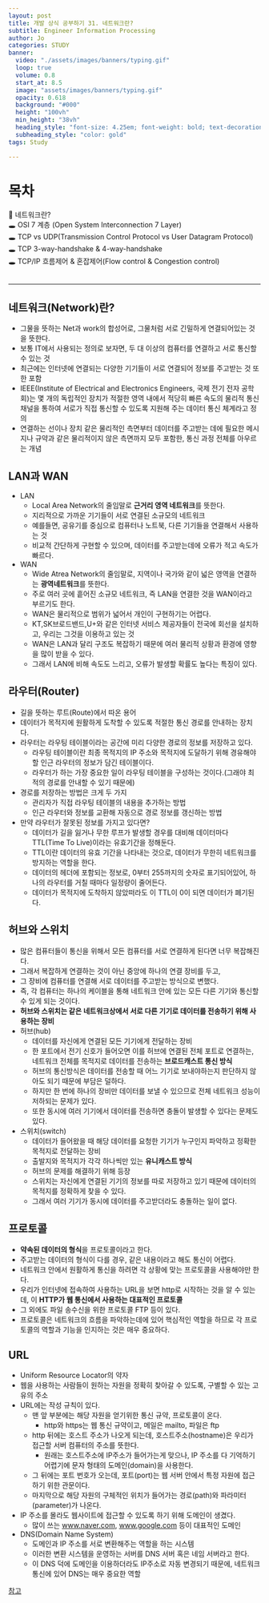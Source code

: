 ```yaml
---
layout: post
title: 개발 상식 공부하기 31. 네트워크란?
subtitle: Engineer Information Processing
author: Jo
categories: STUDY
banner:
  video: "./assets/images/banners/typing.gif"
  loop: true
  volume: 0.8
  start_at: 8.5
  image: "assets/images/banners/typing.gif"
  opacity: 0.618
  background: "#000"
  height: "100vh"
  min_height: "38vh"
  heading_style: "font-size: 4.25em; font-weight: bold; text-decoration: underline"
  subheading_style: "color: gold"
tags: Study

---
```


# 목차
📌 네트워크란? <br>
🕳 OSI 7 계층 (Open System Interconnection 7 Layer) <br>
🕳 TCP vs UDP(Transmission Control Protocol vs User Datagram Protocol) <br>
🕳 TCP 3-way-handshake & 4-way-handshake <br>
🕳 TCP/IP 흐름제어 & 혼잡제어(Flow control & Congestion control) <br>
<br>
<hr>


## 네트워크(Network)란?
- 그물을 뜻하는 Net과 work의 합성어로, 그물처럼 서로 긴밀하게 연결되어있는 것을 뜻한다.
- 보통 IT에서 사용되는 정의로 보자면, 두 대 이상의 컴퓨터를 연결하고 서로 통신할 수 있는 것
- 최근에는 인터넷에 연결되는 다양한 기기들이 서로 연결되어 정보를 주고받는 것 또한 포함
- IEEE(Institute of Electrical and Electronics Engineers, 국제 전기 전자 공학회)는
  몇 개의 독립적인 장치가 적절한 영역 내에서 적당히 빠른 속도의 물리적 통신 채널을 통하여 서로가 직접 통신할 수 있도록 지원해 주는 데이터 통신 체계라고 정의
- 연결하는 선이나 장치 같은 물리적인 측면부터 데이터를 주고받는 데에 필요한 메시지나 규약과 같은 물리적이지 않은 측면까지 모두 포함한, 통신 과정 전체를 아우르는 개념

## LAN과 WAN
- LAN
  - Local Area Network의 줄임말로 <b>근거리 영역 네트워크</b>를 뜻한다.
  - 지리적으로 가까운 기기들이 서로 연결된 소규모의 네트워크
  - 예를들면, 공유기를 중심으로 컴퓨터나 노트북, 다른 기기들을 연결해서 사용하는 것
  - 비교적 간단하게 구현할 수 있으며, 데이터를 주고받는데에 오류가 적고 속도가 빠르다.
- WAN
  - Wide Atrea Network의 줄임말로, 지역이나 국가와 같이 넓은 영역을 연결하는 <b>광역네트워크</b>를 뜻한다.
  - 주로 여러 곳에 흩어진 소규모 네트워크, 즉 LAN을 연결한 것을 WAN이라고 부르기도 한다.
  - WAN은 물리적으로 범위가 넓어서 개인이 구현하기는 어렵다.
  - KT,SK브로드밴드,U+와 같은 인터넷 서비스 제공자들이 전국에 회선을 설치하고, 우리는 그것을 이용하고 있는 것
  - WAN은 LAN과 달리 구조도 복잡하기 때문에 여러 물리적 상황과 환경에 영향을 많이 받을 수 있다.
  - 그래서 LAN에 비해 속도도 느리고, 오류가 발생할 확률도 높다는 특징이 있다.

## 라우터(Router)
- 길을 뜻하는 루트(Route)에서 따온 용어
- 데이터가 목적지에 원활하게 도착할 수 있도록 적절한 통신 경로를 안내하는 장치다.
- 라우터는 라우팅 테이블이라는 공간에 미리 다양한 경로의 정보를 저장하고 있다.
  - 라우팅 테이블이란 최종 목적지의 IP 주소와 목적지에 도달하기 위해 경유해야할 인근 라우터의 정보가 담긴 테이블이다.
  - 라우터가 하는 가장 중요한 일이 라우팅 테이블을 구성하는 것이다.(그래야 최적의 경로를 안내할 수 있기 때문에)
- 경로를 저장하는 방법은 크게 두 가지
  - 관리자가 직접 라우팅 테이블의 내용을 추가하는 방법
  - 인근 라우터와 정보를 교환해 자동으로 경로 정보를 갱신하는 방법
- 만약 라우터가 잘못된 정보를 가지고 있다면?
  - 데이터가 길을 잃거나 무한 루프가 발생할 경우를 대비해 데이터마다 TTL(Time To Live)이라는 유효기간을 정해둔다.
  - TTL이란 데이터의 유효 기간을 나타내는 것으로, 데이터가 무한히 네트워크를 방지하는 역할을 한다.
  - 데이터의 헤더에 포함되는 정보로, 0부터 255까지의 숫자로 표기되어있어, 하나의 라우터를 거칠 때마다 일정량이 줄어든다.
  - 데이터가 목적지에 도착하지 않았떠라도 이 TTL이 0이 되면 데이터가 폐기된다.

## 허브와 스위치
- 많은 컴퓨터들이 통신을 위해서 모든 컴퓨터를 서로 연결하게 된다면 너무 복잡해진다.
- 그래서 복잡하게 연결하는 것이 아닌 중앙에 하나의 연결 장비를 두고,
- 그 장비에 컴퓨터를 연결해 서로 데이터를 주고받는 방식으로 변했다.
- 즉, 각 컴퓨터는 하나의 케이블을 통해 네트워크 안에 있는 모든 다른 기기와 통신할 수 있게 되는 것이다.
- <b>허브와 스위치는 같은 네트워크상에서 서로 다른 기기로 데이터를 전송하기 위해 사용하는 장비</b>
- 허브(hub)
  - 데이터를 자신에게 연결된 모든 기기에게 전달하는 장비
  - 한 포트에서 전기 신호가 들어오면 이를 허브에 연결된 전체 포트로 연결하는, 네트워크 전체를 목적지로 데이터를 전송하는 <b>브로드캐스트 통신 방식</b>
  - 허브의 통신방식은 데이터를 전송할 때 어느 기기로 보내야하는지 판단하지 않아도 되기 때문에 부담은 덜하다.
  - 하지만 한 번에 하나의 장비만 데이터를 보낼 수 있으므로 전체 네트워크 성능이 저하되는 문제가 있다.
  - 또한 동시에 여러 기기에서 데이터를 전송하면 충돌이 발생할 수 있다는 문제도 있다.
- 스위치(switch)
  - 데이터가 들어왔을 때 해당 데이터를 요청한 기기가 누구인지 파악하고 정확한 목적지로 전달하는 장비
  - 출발지와 목적지가 각각 하나씩만 있는 <b>유니캐스트 방식</b>
  - 허브의 문제를 해결하기 위해 등장
  - 스위치는 자신에게 연결된 기기의 정보를 따로 저장하고 있기 때문에 데이터의 목적지를 정확하게 찾을 수 있다.
  - 그래서 여러 기기가 동시에 데이터를 주고받더라도 충돌하는 일이 없다.

## 프로토콜
- <b>약속된 데이터의 형식</b>을 프로토콜이라고 한다.
- 주고받는 데이터의 형식이 다를 경우, 같은 내용이라고 해도 통신이 어렵다.
- 네트워크 안에서 원활하게 통신을 하려면 각 상황에 맞는 프로토콜을 사용해야만 한다.
- 우리가 인터넷에 접속하여 사용하는 URL을 보면 http로 시작하는 것을 알 수 있는데, 이 <b>HTTP가 웹 통신에서 사용하는 대표적인 프로토콜</b>
- 그 외에도 파일 송수신을 위한 프로토콜 FTP 등이 있다.
- 프로토콜은 네트워크의 흐름을 파악하는데에 있어 핵심적인 역할을 하므로 각 프로토콜의 역할과 기능을 인지하는 것은 매우 중요하다.

## URL
- Uniform Resource Locator의 약자
- 웹을 사용하는 사람들이 원하는 자원을 정확히 찾아갈 수 있도록, 구별할 수 있는 고유의 주소
- URL에는 작성 규칙이 있다.
  - 맨 앞 부분에는 해당 자원을 얻기위한 통신 규약, 프로토콜이 온다.
    - http와 https는 웹 통신 규약이고, 메일은 mailto, 파일은 ftp
  - http 뒤에는 호스트 주소가 나오게 되는데, 호스트주소(hostname)은 우리가 접근할 서버 컴퓨터의 주소를 뜻한다.
    - 원래는 호스트주소에 IP주소가 들어가는게 맞으나, IP 주소를 다 기억하기어렵기에 문자 형태의 도메인(domain)을 사용한다.
  - 그 뒤에는 포트 번호가 오는데, 포트(port)는 웹 서버 안에서 특정 자원에 접근하기 위한 관문이다.
  - 마지막으로 해당 자원의 구체적인 위치가 들어가는 경로(path)와 파라미터(parameter)가 나온다.
- IP 주소를 몰라도 웹사이트에 접근할 수 있도록 하기 위해 도메인이 생겼다.
  - 많이 쓰는 www.naver.com, www.google.com 등이 대표적인 도메인
- DNS(Domain Name System)
  - 도메인과 IP 주소를 서로 변환해주는 역할을 하는 시스템
  - 이러한 변환 시스템을 운영하는 서버를 DNS 서버 혹은 네임 서버라고 한다.
  - 이 DNS 덕에 도메인을 이용하더라도 IP주소로 자동 변경되기 때문에, 네트워크 통신에 있어 DNS는 매우 중요한 역할


<a href = "https://www.whatap.io/ko/blog/160/index.html">참고</a>












